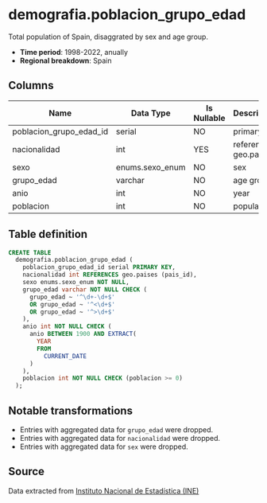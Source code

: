 # demografia.poblacion_grupo_edad

Total population of Spain, disaggrated by sex and age group.

- **Time period**: 1998-2022, anually
- **Regional breakdown**: Spain

## Columns

| Name | Data Type | Is Nullable | Description |
| --- | --- | --- | --- |
| poblacion_grupo_edad_id | serial | NO | primary key |
| nacionalidad | int | YES | references geo.paises |
| sexo | enums.sexo_enum | NO | sex |
| grupo_edad | varchar | NO | age group |
| anio | int | NO | year |
| poblacion | int | NO | population |

## Table definition

```sql
CREATE TABLE
  demografia.poblacion_grupo_edad (
    poblacion_grupo_edad_id serial PRIMARY KEY,
    nacionalidad int REFERENCES geo.paises (pais_id),
    sexo enums.sexo_enum NOT NULL,
    grupo_edad varchar NOT NULL CHECK (
      grupo_edad ~ '^\d+-\d+$'
      OR grupo_edad ~ '^<\d+$'
      OR grupo_edad ~ '^>\d+$'
    ),
    anio int NOT NULL CHECK (
      anio BETWEEN 1900 AND EXTRACT(
        YEAR
        FROM
          CURRENT_DATE
      )
    ),
    poblacion int NOT NULL CHECK (poblacion >= 0)
  );
```

## Notable transformations

- Entries with aggregated data for `grupo_edad` were dropped.
- Entries with aggregated data for `nacionalidad` were dropped.
- Entries with aggregated data for `sex` were dropped.

## Source
Data extracted from <a href="https://www.ine.es/jaxi/Tabla.htm?path=/t20/e245/p08/l0/&file=01002.px&L=0" target="_blank">Instituto Nacional de Estadística (INE)</a>